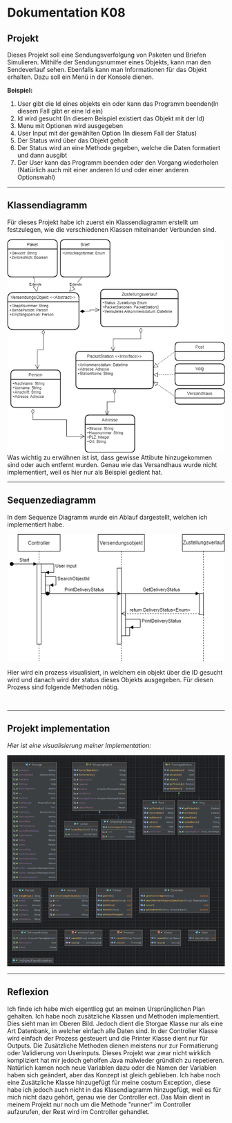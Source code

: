 # Dokumentation K08

## Projekt
Dieses Projekt soll eine Sendungsverfolgung von Paketen und Briefen Simulieren. 
Mithilfe der Sendungsnummer eines Objekts, kann man den Sendeverlauf sehen. Ebenfalls kann man Informationen für das Objekt erhalten.
Dazu soll ein Menü in der Konsole dienen.

**Beispiel:**
1. User gibt die Id eines objekts ein oder kann das Programm beenden(In diesem Fall gibt er eine Id ein)
2. Id wird gesucht (In diesem Beispiel existiert das Objekt mit der Id)
3. Menu mit Optionen wird ausgegeben
4. User Input mit der gewählten Option (In diesem Fall der Status)
5. Der Status wird über das Objekt geholt
6. Der Status wird an eine Methode gegeben, welche die Daten formatiert und dann ausgibt
7. Der User kann das Programm beenden oder den Vorgang wiederholen (Natürlich auch mit einer anderen Id und oder einer anderen Optionswahl)

<hr>

## Klassendiagramm
Für dieses Projekt habe ich zuerst ein Klassendiagramm erstellt um festzulegen, wie die verschiedenen Klassen miteinander Verbunden sind.

<img src="./Images/klassendiagramm.png" alt="Klassendiagramm">
Was wichtig zu erwähnen ist ist, dass gewisse Attibute hinzugekommen sind oder auch entfernt wurden. Genau wie das Versandhaus wurde nicht implementiert, weil es hier nur als Beispiel gedient hat.

<br>
<hr>

## Sequenzediagramm
In dem Sequenze Diagramm wurde ein Ablauf dargestellt, welchen ich implementiert habe.

<img src="./Images/SequenzeDiagramm.png" alt="Sequenzediagramm">

Hier wird ein prozess visualisiert, in welchem ein objekt über die ID gesucht wird und danach wird der status dieses Objekts ausgegeben. Für diesen Prozess sind folgende Methoden nötig.

<br>
<hr>

## Projekt implementation

*Hier ist eine visualisierung meiner Implementation:*

<img src="./Images/aufbau.png" alt="aufbau">


<br>
<hr>

## Reflexion
Ich finde ich habe mich eigentlicg gut an meinen Ursprünglichen Plan gehalten. Ich habe noch zusätzliche Klassen und Methoden implementiert. Dies sieht man im Oberen Bild. Jedoch dient die Storgae Klasse nur als eine Art Datenbank, in welcher einfach alle Daten sind. In der Controller Klasse wird einfach der Prozess gesteuert und die Printer Klasse dient nur für Outputs. Die Zusätzliche Methoden dienen meistens nur zur Formatierung oder Validierung von Userinputs. Dieses Projekt war zwar nicht wirklich kompliziert hat mir jedoch geholfen Java malwieder gründlich zu repetieren. Natürlich kamen noch neue Variablen dazu oder die Namen der Variablen haben sich geändert, aber das Konzept ist gleich geblieben. Ich habe noch eine Zusätzliche Klasse hinzugefügt für meine costum Exception, diese habe ich jedoch auch nicht in das Klasendiagramm hinzugefügt, weil es für mich nicht dazu gehört, genau wie der Controller ect. Das Main dient in meinem Projekt nur noch um die Methode "runner" im Controller aufzurufen, der Rest wird im Controller gehandlet. 